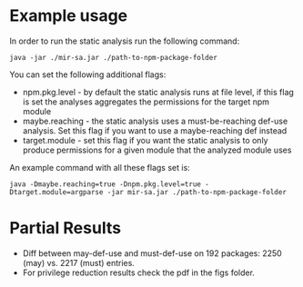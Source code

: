 Example usage
=======================

In order to run the static analysis run the following command:
```
java -jar ./mir-sa.jar ./path-to-npm-package-folder
```

You can set the following additional flags:
* npm.pkg.level - by default the static analysis runs at file level, if this flag is set the analyses aggregates the permissions for the target npm module
* maybe.reaching - the static analysis uses a must-be-reaching def-use analysis. Set this flag if you want to use a maybe-reaching def instead
* target.module - set this flag if you want the static analysis to only produce permissions for a given module that the analyzed module uses

An example command with all these flags set is:
```
java -Dmaybe.reaching=true -Dnpm.pkg.level=true -Dtarget.module=argparse -jar mir-sa.jar ./path-to-npm-package-folder
```

Partial Results
=======================
* Diff between may-def-use and must-def-use on 192 packages: 2250 (may) vs. 2217 (must) entries. 
* For privilege reduction results check the pdf in the figs folder.
